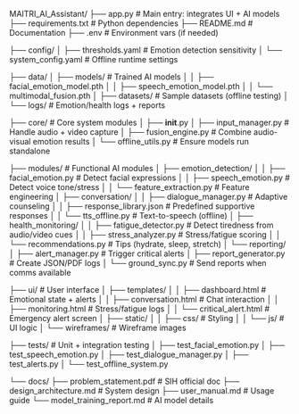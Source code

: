MAITRI_AI_Assistant/
├── app.py                        # Main entry: integrates UI + AI models
├── requirements.txt              # Python dependencies
├── README.md                     # Documentation
├── .env                          # Environment vars (if needed)

├── config/
│   ├── thresholds.yaml            # Emotion detection sensitivity
│   └── system_config.yaml         # Offline runtime settings

├── data/
│   ├── models/                   # Trained AI models
│   │   ├── facial_emotion_model.pth
│   │   ├── speech_emotion_model.pth
│   │   └── multimodal_fusion.pth
│   ├── datasets/                 # Sample datasets (offline testing)
│   └── logs/                     # Emotion/health logs + reports

├── core/                         # Core system modules
│   ├── __init__.py
│   ├── input_manager.py          # Handle audio + video capture
│   ├── fusion_engine.py          # Combine audio-visual emotion results
│   └── offline_utils.py          # Ensure models run standalone

├── modules/                      # Functional AI modules
│   ├── emotion_detection/
│   │   ├── facial_emotion.py     # Detect facial expressions
│   │   ├── speech_emotion.py     # Detect voice tone/stress
│   │   └── feature_extraction.py # Feature engineering
│   ├── conversation/
│   │   ├── dialogue_manager.py   # Adaptive counseling
│   │   ├── response_library.json # Predefined supportive responses
│   │   └── tts_offline.py        # Text-to-speech (offline)
│   ├── health_monitoring/
│   │   ├── fatigue_detector.py   # Detect tiredness from audio/video cues
│   │   ├── stress_analyzer.py    # Stress/fatigue scoring
│   │   └── recommendations.py    # Tips (hydrate, sleep, stretch)
│   └── reporting/
│       ├── alert_manager.py      # Trigger critical alerts
│       ├── report_generator.py   # Create JSON/PDF logs
│       └── ground_sync.py        # Send reports when comms available

├── ui/                           # User interface
│   ├── templates/
│   │   ├── dashboard.html        # Emotional state + alerts
│   │   ├── conversation.html     # Chat interaction
│   │   ├── monitoring.html       # Stress/fatigue logs
│   │   └── critical_alert.html   # Emergency alert screen
│   ├── static/
│   │   ├── css/                  # Styling
│   │   └── js/                   # UI logic
│   └── wireframes/               # Wireframe images

├── tests/                        # Unit + integration testing
│   ├── test_facial_emotion.py
│   ├── test_speech_emotion.py
│   ├── test_dialogue_manager.py
│   ├── test_alerts.py
│   └── test_offline_system.py

└── docs/
    ├── problem_statement.pdf      # SIH official doc
    ├── design_architecture.md     # System design
    ├── user_manual.md             # Usage guide
    └── model_training_report.md   # AI model details
